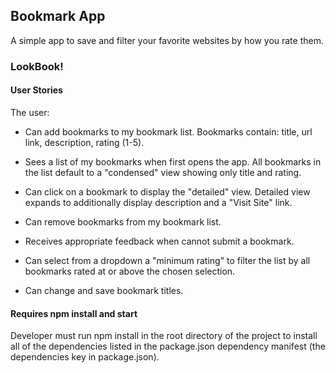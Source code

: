 ## Bookmark App

A simple app to save and filter your favorite websites by how you rate them.


### LookBook!

#### User Stories

The user:

- Can add bookmarks to my bookmark list. Bookmarks contain: title, url link, description, rating (1-5).

- Sees a list of my bookmarks when first opens the app. All bookmarks in the list default to a "condensed" view showing only title and rating.

- Can click on a bookmark to display the "detailed" view. Detailed view expands to additionally display description and a "Visit Site" link.

- Can remove bookmarks from my bookmark list.

- Receives appropriate feedback when cannot submit a bookmark.

- Can select from a dropdown a "minimum rating" to filter the list by all bookmarks rated at or above the chosen selection.

- Can change and save bookmark titles.

#### Requires npm install and start

Developer must run npm install in the root directory of the project to install all of the dependencies listed in the package.json dependency manifest (the dependencies key in package.json).

